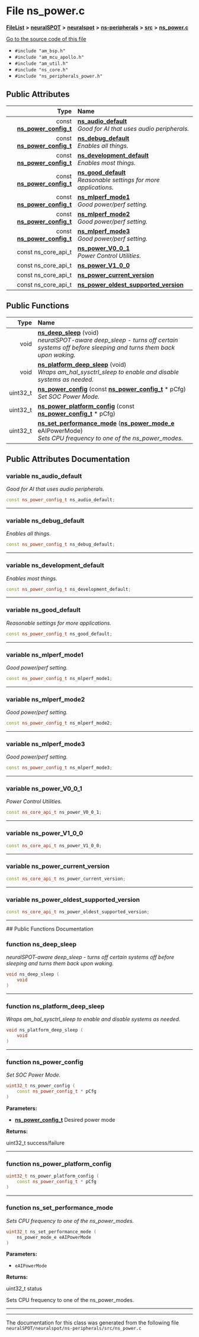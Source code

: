 

# File ns\_power.c



[**FileList**](files.md) **>** [**neuralSPOT**](dir_75594cce7c7773aa3cb253214bf56510.md) **>** [**neuralspot**](dir_b737d82f35ec218ac5a7ef4105db9c0e.md) **>** [**ns-peripherals**](dir_62cbd78784261bb0d09981988628a167.md) **>** [**src**](dir_cf9eff0d6bf97258df730d615fa0f132.md) **>** [**ns\_power.c**](ns__power_8c.md)

[Go to the source code of this file](ns__power_8c_source.md)



* `#include "am_bsp.h"`
* `#include "am_mcu_apollo.h"`
* `#include "am_util.h"`
* `#include "ns_core.h"`
* `#include "ns_peripherals_power.h"`





















## Public Attributes

| Type | Name |
| ---: | :--- |
|  const [**ns\_power\_config\_t**](structns__power__config__t.md) | [**ns\_audio\_default**](#variable-ns_audio_default)  <br>_Good for AI that uses audio peripherals._  |
|  const [**ns\_power\_config\_t**](structns__power__config__t.md) | [**ns\_debug\_default**](#variable-ns_debug_default)  <br>_Enables all things._  |
|  const [**ns\_power\_config\_t**](structns__power__config__t.md) | [**ns\_development\_default**](#variable-ns_development_default)  <br>_Enables most things._  |
|  const [**ns\_power\_config\_t**](structns__power__config__t.md) | [**ns\_good\_default**](#variable-ns_good_default)  <br>_Reasonable settings for more applications._  |
|  const [**ns\_power\_config\_t**](structns__power__config__t.md) | [**ns\_mlperf\_mode1**](#variable-ns_mlperf_mode1)  <br>_Good power/perf setting._  |
|  const [**ns\_power\_config\_t**](structns__power__config__t.md) | [**ns\_mlperf\_mode2**](#variable-ns_mlperf_mode2)  <br>_Good power/perf setting._  |
|  const [**ns\_power\_config\_t**](structns__power__config__t.md) | [**ns\_mlperf\_mode3**](#variable-ns_mlperf_mode3)  <br>_Good power/perf setting._  |
|  const ns\_core\_api\_t | [**ns\_power\_V0\_0\_1**](#variable-ns_power_v0_0_1)  <br>_Power Control Utilities._  |
|  const ns\_core\_api\_t | [**ns\_power\_V1\_0\_0**](#variable-ns_power_v1_0_0)  <br> |
|  const ns\_core\_api\_t | [**ns\_power\_current\_version**](#variable-ns_power_current_version)  <br> |
|  const ns\_core\_api\_t | [**ns\_power\_oldest\_supported\_version**](#variable-ns_power_oldest_supported_version)  <br> |
















## Public Functions

| Type | Name |
| ---: | :--- |
|  void | [**ns\_deep\_sleep**](#function-ns_deep_sleep) (void) <br>_neuralSPOT-aware deep\_sleep - turns off certain systems off before sleeping and turns them back upon waking._  |
|  void | [**ns\_platform\_deep\_sleep**](#function-ns_platform_deep_sleep) (void) <br>_Wraps am\_hal\_sysctrl\_sleep to enable and disable systems as needed._  |
|  uint32\_t | [**ns\_power\_config**](#function-ns_power_config) (const [**ns\_power\_config\_t**](structns__power__config__t.md) \* pCfg) <br>_Set SOC Power Mode._  |
|  uint32\_t | [**ns\_power\_platform\_config**](#function-ns_power_platform_config) (const [**ns\_power\_config\_t**](structns__power__config__t.md) \* pCfg) <br> |
|  uint32\_t | [**ns\_set\_performance\_mode**](#function-ns_set_performance_mode) ([**ns\_power\_mode\_e**](ns__peripherals__power_8h.md#enum-ns_power_mode_e) eAIPowerMode) <br>_Sets CPU frequency to one of the ns\_power\_modes._  |




























## Public Attributes Documentation




### variable ns\_audio\_default 

_Good for AI that uses audio peripherals._ 
```C++
const ns_power_config_t ns_audio_default;
```




<hr>



### variable ns\_debug\_default 

_Enables all things._ 
```C++
const ns_power_config_t ns_debug_default;
```




<hr>



### variable ns\_development\_default 

_Enables most things._ 
```C++
const ns_power_config_t ns_development_default;
```




<hr>



### variable ns\_good\_default 

_Reasonable settings for more applications._ 
```C++
const ns_power_config_t ns_good_default;
```




<hr>



### variable ns\_mlperf\_mode1 

_Good power/perf setting._ 
```C++
const ns_power_config_t ns_mlperf_mode1;
```




<hr>



### variable ns\_mlperf\_mode2 

_Good power/perf setting._ 
```C++
const ns_power_config_t ns_mlperf_mode2;
```




<hr>



### variable ns\_mlperf\_mode3 

_Good power/perf setting._ 
```C++
const ns_power_config_t ns_mlperf_mode3;
```




<hr>



### variable ns\_power\_V0\_0\_1 

_Power Control Utilities._ 
```C++
const ns_core_api_t ns_power_V0_0_1;
```




<hr>



### variable ns\_power\_V1\_0\_0 

```C++
const ns_core_api_t ns_power_V1_0_0;
```




<hr>



### variable ns\_power\_current\_version 

```C++
const ns_core_api_t ns_power_current_version;
```




<hr>



### variable ns\_power\_oldest\_supported\_version 

```C++
const ns_core_api_t ns_power_oldest_supported_version;
```




<hr>
## Public Functions Documentation




### function ns\_deep\_sleep 

_neuralSPOT-aware deep\_sleep - turns off certain systems off before sleeping and turns them back upon waking._ 
```C++
void ns_deep_sleep (
    void
) 
```




<hr>



### function ns\_platform\_deep\_sleep 

_Wraps am\_hal\_sysctrl\_sleep to enable and disable systems as needed._ 
```C++
void ns_platform_deep_sleep (
    void
) 
```




<hr>



### function ns\_power\_config 

_Set SOC Power Mode._ 
```C++
uint32_t ns_power_config (
    const ns_power_config_t * pCfg
) 
```





**Parameters:**


* [**ns\_power\_config\_t**](structns__power__config__t.md) Desired power mode 



**Returns:**

uint32\_t success/failure 





        

<hr>



### function ns\_power\_platform\_config 

```C++
uint32_t ns_power_platform_config (
    const ns_power_config_t * pCfg
) 
```




<hr>



### function ns\_set\_performance\_mode 

_Sets CPU frequency to one of the ns\_power\_modes._ 
```C++
uint32_t ns_set_performance_mode (
    ns_power_mode_e eAIPowerMode
) 
```





**Parameters:**


* `eAIPowerMode` 



**Returns:**

uint32\_t status


Sets CPU frequency to one of the ns\_power\_modes. 


        

<hr>

------------------------------
The documentation for this class was generated from the following file `neuralSPOT/neuralspot/ns-peripherals/src/ns_power.c`

